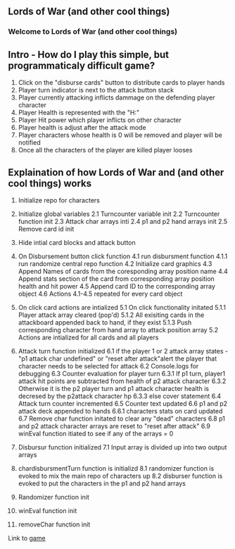 ## Lords of War (and other cool things)

### Welcome to Lords of War (and other cool things)

## Intro - How do I play this simple, but programmaticaly difficult game?

1. Click on the "disburse cards" button to distribute cards to player hands
2. Player turn indicator is next to the attack button stack
3. Player currently attacking inflicts dammage on the defending player character
4. Player Health is represented with the "H:"
5. Player Hit power which player inflicts on other character
6. Player health is adjust after the attack mode
7. Player characters whose health is 0 will be removed and player will be notified
8. Once all the characters of the player are killed player looses

## Explaination of how Lords of War and (and other cool things) works

1. Initialize repo for characters
2. Initialize global variables
    2.1 Turncounter variable init
    2.2 Turncounter function init
    2.3 Attack char arrays inti
    2.4 p1 and p2 hand arrays init
    2.5 Remove card id init
3. Hide intial card blocks and attack button
4. On Disbursement button click function
    4.1 run disbursment function
        4.1.1 run randomize central repo function
    4.2 Initialize card graphics
    4.3 Append Names of cards from the coresponding array position name
    4.4 Append stats section of the card from corresponding array position health and hit power
    4.5 Append card ID to the corresponding array object
    4.6 Actions 4.1-4.5 repeated for every card object
5. On click card actions are intialized
    5.1 On click functionality initated
        5.1.1 Player attack array cleared (pop'd)
        5.1.2 All exisiting cards in the attackboard appended back to hand, if they exist 
        5.1.3 Push corresponding character from hand array to attack position array
    5.2 Actions are intialized for all cards and all players
6. Attack turn function initialized
    6.1 if the player 1 or 2 attack array states - "p1 attack char undefined" or "reset after attack"alert the player that character needs to be selected for attack
    6.2 Console.logs for debugging
    6.3 Counter  evaluation for player turn
        6.3.1 If p1 turn, player1 attack hit points are subtracted from health of p2 attack character
        6.3.2 Otherwise it is the p2 player turn and p1 attack character health is decresed by the p2attack character hp
        6.3.3 else cover statement
    6.4 Attack turn counter incremented
    6.5 Counter text updated
    6.6 p1 and p2 attack deck appended to hands
        6.6.1 characters stats on card updated
    6.7 Remove char function initated to clear any "dead" characters
    6.8 p1 and p2 attack character arrays are reset to "reset after attack"
    6.9 winEval function itiated to see if any of the arrays = 0

7. Disbursur function initialized
    7.1 Input array is divided up into two output arrays
8. chardisbursmentTurn function is initializd
    8.1 randomizer function is evoked to mix the main repo of characters up
    8.2 disburser function is evoked to put the characters in the p1 and p2 hand arrays
9. Randomizer function init
10. winEval function init
11. removeChar function init



Link to [game](ilya0.github.io/Project1)

